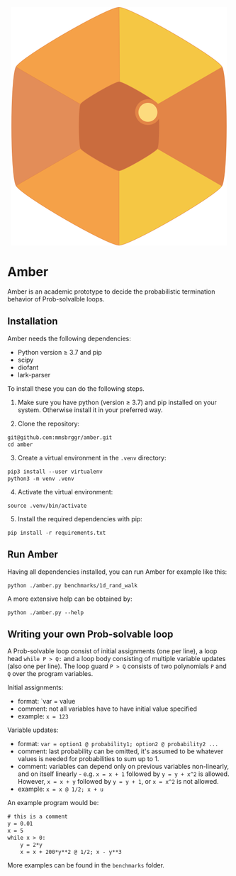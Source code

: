 <p align="center">
  <img src="https://github.com/mmsbrggr/amber/blob/master/logo.svg">
</p>


# Amber

Amber is an academic prototype to decide the probabilistic termination behavior of Prob-solvalble loops.


## Installation

Amber needs the following dependencies:
- Python version &geq; 3.7 and pip
- scipy
- diofant
- lark-parser

To install these you can do the following steps.

1. Make sure you have python (version &geq; 3.7) and pip installed on your system.
Otherwise install it in your preferred way.

2. Clone the repository:

```shell script
git@github.com:mmsbrggr/amber.git
cd amber
```

3. Create a virtual environment in the `.venv` directory:
```shell script
pip3 install --user virtualenv
python3 -m venv .venv
```

4. Activate the virtual environment:
```shell script
source .venv/bin/activate
```

5. Install the required dependencies with pip:
```shell script
pip install -r requirements.txt
```


## Run Amber

Having all dependencies installed, you can run Amber for example like this:
```shell script
python ./amber.py benchmarks/1d_rand_walk
```

A more extensive help can be obtained by:
```shell script
python ./amber.py --help
```

## Writing your own Prob-solvable loop
A Prob-solvable loop consist of initial assignments (one per line), a loop head `while P > Q:`
and a loop body consisting of multiple variable updates (also one per line).
The loop guard `P > Q` consists of two polynomials `P` and `Q` over the program variables.

Initial assignments:
- format:  `var = value
- comment: not all variables have to have initial value specified
- example: `x = 123`

Variable updates:
- format:  `var = option1 @ probability1; option2 @ probability2 ...`
- comment: last probability can be omitted, it's assumed to be whatever
values is needed for probabilities to sum up to 1.
- comment: variables can depend only on previous variables non-linearly,
and on itself linearly - e.g. `x = x + 1` followed by `y = y + x^2` is allowed.
However, `x = x + y` followed by `y = y + 1`, or `x = x^2` is not allowed.
- example: `x = x @ 1/2; x + u`

An example program would be:

```
# this is a comment
y = 0.01
x = 5
while x > 0:
    y = 2*y
    x = x + 200*y**2 @ 1/2; x - y**3
```
More examples can be found in the `benchmarks` folder.

